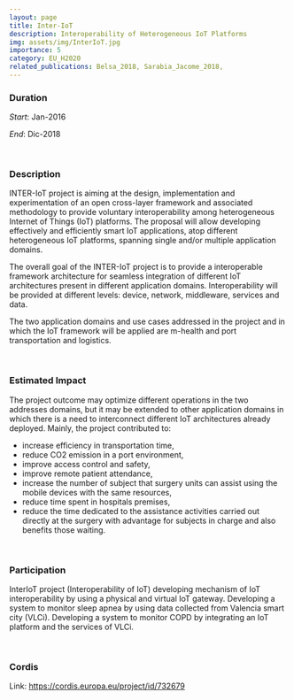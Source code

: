 ```yaml
---
layout: page
title: Inter-IoT
description: Interoperability of Heterogeneous IoT Platforms
img: assets/img/InterIoT.jpg
importance: 5
category: EU_H2020
related_publications: Belsa_2018, Sarabia_Jacome_2018, 
---
```


### Duration

*Start*: Jan-2016


*End*: Dic-2018 

&nbsp;

### Description
INTER-IoT project is aiming at the design, implementation and experimentation of an open cross-layer framework and associated methodology to provide voluntary interoperability among heterogeneous Internet of Things (IoT) platforms. The proposal will allow developing effectively and efficiently smart IoT applications, atop different heterogeneous IoT platforms, spanning single and/or multiple application domains.

The overall goal of the INTER-IoT project is to provide a interoperable framework architecture for seamless integration of different IoT architectures present in different application domains. Interoperability will be provided at different levels: device, network, middleware, services and data.

The two application domains and use cases addressed in the project and in which the IoT framework will be applied are m-health and port transportation and logistics. 


&nbsp;


### Estimated Impact
The project outcome may optimize different operations in the two addresses domains, but it may be extended to other application domains in which there is a need to interconnect different IoT architectures already deployed. Mainly, the project contributed to: 

- increase efficiency in transportation time, 
- reduce CO2 emission in a port environment,
- improve access control and safety,
- improve remote patient attendance,
- increase the number of subject that surgery units can assist using the mobile devices with the same resources,
- reduce time spent in hospitals premises,
- reduce the time dedicated to the assistance activities carried out directly at the surgery with advantage for subjects in charge and also benefits those waiting.



&nbsp;

### Participation
InterIoT project (Interoperability of IoT) developing mechanism of IoT interoperability by using a physical and virtual IoT gateway. Developing a system to monitor sleep apnea by using data collected from Valencia smart city (VLCi). Developing a system to monitor COPD by integrating an IoT platform and the services of VLCi.



&nbsp;

### Cordis
Link: https://cordis.europa.eu/project/id/732679

&nbsp;


